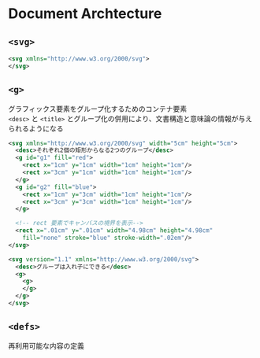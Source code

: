 # Document Archtecture

## `<svg>`

```xml
<svg xmlns="http://www.w3.org/2000/svg">
</svg>
```

## `<g>`
グラフィックス要素をグループ化するためのコンテナ要素  
`<desc>` と `<title>` とグループ化の併用により、文書構造と意味論の情報が与えられるようになる

```xml
<svg xmlns="http://www.w3.org/2000/svg" width="5cm" height="5cm">
  <desc>それぞれ2個の矩形からなる2つのグループ</desc>
  <g id="g1" fill="red">
    <rect x="1cm" y="1cm" width="1cm" height="1cm"/>
    <rect x="3cm" y="1cm" width="1cm" height="1cm"/>
  </g>
  <g id="g2" fill="blue">
    <rect x="1cm" y="3cm" width="1cm" height="1cm"/>
    <rect x="3cm" y="3cm" width="1cm" height="1cm"/>
  </g>

  <!-- rect 要素でキャンバスの境界を表示-->
  <rect x=".01cm" y=".01cm" width="4.98cm" height="4.98cm"
    fill="none" stroke="blue" stroke-width=".02em"/>
</svg>
```

```xml
<svg version="1.1" xmlns="http://www.w3.org/2000/svg">
  <desc>グループは入れ子にできる</desc>
  <g>
    <g>
    </g>
  </g>
</svg>
```

## `<defs>`
再利用可能な内容の定義
